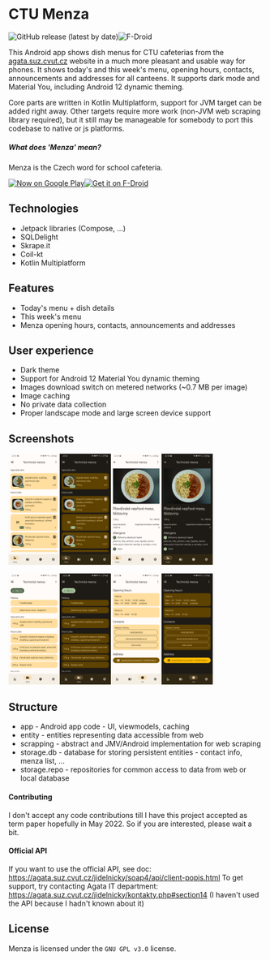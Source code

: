 # CTU Menza

![GitHub release (latest by date)](https://img.shields.io/github/v/release/Lastaapps/menza)![F-Droid](https://img.shields.io/f-droid/v/cz.lastaapps.menza)

This Android app shows dish menus for CTU cafeterias from the [agata.suz.cvut.cz](https://agata.suz.cvut.cz/) website in a much more pleasant and usable way for phones. It shows today's and this week's menu, opening hours, contacts, announcements and addresses for all canteens. It supports dark mode and Material You, including Android 12 dynamic theming.

Core parts are written in Kotlin Multiplatform, support for JVM target can be added right away. Other targets require more work (non-JVM web scraping library required), but it still may be manageable for somebody to port this codebase to native or js platforms.

##### What does 'Menza' mean?

Menza is the Czech word for school cafeteria.

[<img alt='Now on Google Play' height="80px" src='https://play.google.com/intl/en_us/badges/static/images/badges/en_badge_web_generic.png'/>](https://play.google.com/store/apps/details?id=cz.lastaapps.menza&utm_source=github)[<img src="https://fdroid.gitlab.io/artwork/badge/get-it-on.png" alt="Get it on F-Droid" height="80">](https://f-droid.org/packages/cz.lastaapps.menza)


## Technologies

- Jetpack libraries (Compose, ...)
- SQLDelight
- Skrape.it
- Coil-kt
- Kotlin Multiplatform



## Features

- Today's menu + dish details
- This week's menu
- Menza opening hours, contacts, announcements and addresses

## User experience

- Dark theme
- Support for Android 12 Material You dynamic theming
- Images download switch on metered networks (~0.7 MB per image)
- Image caching
- No private data collection
- Proper landscape mode and large screen device support



## Screenshots

<img src="fastlane/metadata/android/en-US/images/phoneScreenshots/1_en-US.png" alt="today dish menu" style="width:20%;"/><img src="fastlane/metadata/android/en-US/images/phoneScreenshots/2_en-US.png" alt="today dish menu dark" style="width:20%;"/><img src="fastlane/metadata/android/en-US/images/phoneScreenshots/3_en-US.png" alt="dish detail" style="width:20%;"/><img src="fastlane/metadata/android/en-US/images/phoneScreenshots/4_en-US.png" alt="dish detail dark" style="width:20%;"/>

<img src="fastlane/metadata/android/en-US/images/phoneScreenshots/5_en-US.png" alt="week dish menu dark" style="width:20%;"/><img src="fastlane/metadata/android/en-US/images/phoneScreenshots/6_en-US.png" alt="week dish menu" style="width:20%;"/><img src="fastlane/metadata/android/en-US/images/phoneScreenshots/7_en-US.png" alt="info page dark" style="width:20%;"/><img src="fastlane/metadata/android/en-US/images/phoneScreenshots/8_en-US.png" alt="info page" style="width:20%;"/>



## Structure

- app - Android app code - UI, viewmodels, caching
- entity - entities representing data accessible from web
- scrapping - abstract and JMV/Android implementation for web scraping
- storage.db - database for storing persistent entities - contact info, menza list, ...
- storage.repo - repositories for common access to data from web or local database



#### Contributing

I don't accept any code contributions till I have this project accepted as term paper hopefully in May 2022. So if you are interested, please wait a bit.

#### Official API

If you want to use the official API, see doc: https://agata.suz.cvut.cz/jidelnicky/soap4/api/client-popis.html
To get support, try contacting Agata IT department: https://agata.suz.cvut.cz/jidelnicky/kontakty.php#section14
(I haven't used the API because I hadn't known about it)



## License

Menza is licensed under the `GNU GPL v3.0` license.
